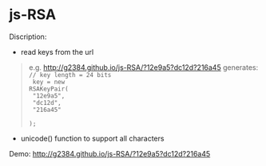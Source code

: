 js-RSA
======
Discription:
- read keys from the url

>e.g. http://g2384.github.io/js-RSA/?12e9a5?dc12d?216a45 generates:<br />
><code>// key length = 24 bits<br />
key = new RSAKeyPair(<br />
 "12e9a5",<br />
 "dc12d",<br />
 "216a45"<br />
);</code>

- unicode() function to support all characters

Demo: http://g2384.github.io/js-RSA/?12e9a5?dc12d?216a45
